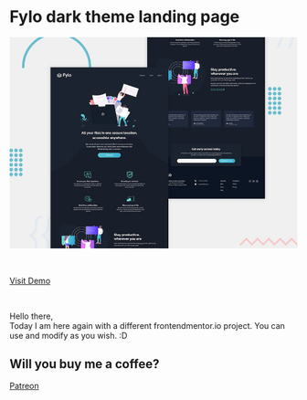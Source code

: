 # Fylo dark theme landing page

![screenshot](assets/img/desktop-preview.jpg)

<br>

[Visit Demo](https://fylo-landing-page-dark-mode.vercel.app/)

<br>

Hello there, <br>
Today I am here again with a different frontendmentor.io project. You can use and modify as you wish. :D


## Will you buy me a coffee?

[Patreon](https://www.patreon.com/keremgunes)
